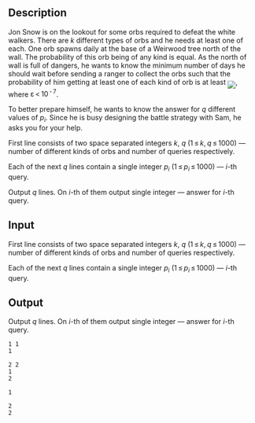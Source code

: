 ## Description

<div><p>Jon Snow is on the lookout for some orbs required to defeat the white walkers. There are <span class="tex-span"><i>k</i></span> different types of orbs and he needs at least one of each. One orb spawns daily at the base of a Weirwood tree north of the wall. The probability of this orb being of any kind is equal. As the north of wall is full of dangers, he wants to know the minimum number of days he should wait before sending a ranger to collect the orbs such that the probability of him getting at least one of each kind of orb is at least <img align="middle" class="tex-formula" src="file://AUYQgASR.png" style="max-width: 100.0%;max-height: 100.0%;">, where <span class="tex-span">ε &lt; 10<sup class="upper-index"> - 7</sup></span>.</p><p>To better prepare himself, he wants to know the answer for <span class="tex-span"><i>q</i></span> different values of <span class="tex-span"><i>p</i><sub class="lower-index"><i>i</i></sub></span>. Since he is busy designing the battle strategy with Sam, he asks you for your help.</p></div><div class="input-specification"><p>First line consists of two space separated integers <span class="tex-span"><i>k</i></span>, <span class="tex-span"><i>q</i></span> (<span class="tex-span">1 ≤ <i>k</i>, <i>q</i> ≤ 1000</span>) — number of different kinds of orbs and number of queries respectively.</p><p>Each of the next <span class="tex-span"><i>q</i></span> lines contain a single integer <span class="tex-span"><i>p</i><sub class="lower-index"><i>i</i></sub></span> (<span class="tex-span">1 ≤ <i>p</i><sub class="lower-index"><i>i</i></sub> ≤ 1000</span>) — <span class="tex-span"><i>i</i></span>-th query.</p></div><div class="output-specification"><p>Output <span class="tex-span"><i>q</i></span> lines. On <span class="tex-span"><i>i</i></span>-th of them output single integer — answer for <span class="tex-span"><i>i</i></span>-th query.</p></div>

## Input

<p>First line consists of two space separated integers <span class="tex-span"><i>k</i></span>, <span class="tex-span"><i>q</i></span> (<span class="tex-span">1 ≤ <i>k</i>, <i>q</i> ≤ 1000</span>) — number of different kinds of orbs and number of queries respectively.</p><p>Each of the next <span class="tex-span"><i>q</i></span> lines contain a single integer <span class="tex-span"><i>p</i><sub class="lower-index"><i>i</i></sub></span> (<span class="tex-span">1 ≤ <i>p</i><sub class="lower-index"><i>i</i></sub> ≤ 1000</span>) — <span class="tex-span"><i>i</i></span>-th query.</p>

## Output

<p>Output <span class="tex-span"><i>q</i></span> lines. On <span class="tex-span"><i>i</i></span>-th of them output single integer — answer for <span class="tex-span"><i>i</i></span>-th query.</p>





```input1
1 1
1

```




```input2
2 2
1
2

```




```output1
1

```




```output2
2
2

```


